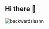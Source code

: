 ## Hi there 👋

<p align="left">
</p>

<p><img align="center" src="https://github-readme-stats.vercel.app/api/top-langs?username=backwardslashn&show_icons=true&theme=tokyonight&locale=en&layout=compact" alt="backwardslashn" /></p>
